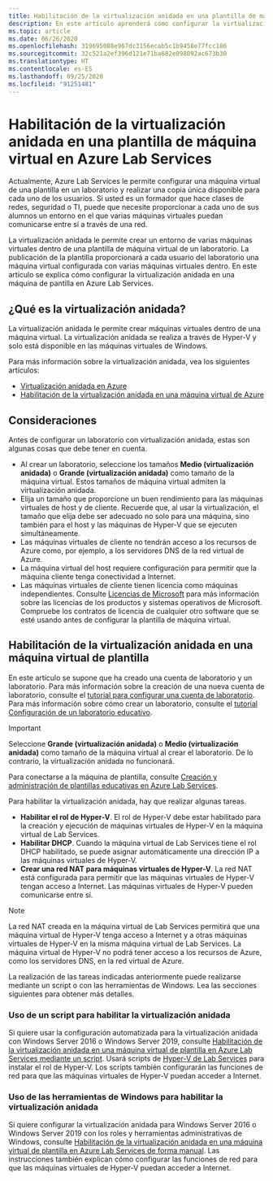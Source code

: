```yaml
---
title: Habilitación de la virtualización anidada en una plantilla de máquina virtual en Azure Lab Services | Microsoft Docs
description: En este artículo aprenderá cómo configurar la virtualización anidada en una máquina de plantilla en Azure Lab Services.
ms.topic: article
ms.date: 06/26/2020
ms.openlocfilehash: 319695088e967dc3156ecab5c1b9458e77fcc186
ms.sourcegitcommit: 32c521a2ef396d121e71ba682e098092ac673b30
ms.translationtype: HT
ms.contentlocale: es-ES
ms.lasthandoff: 09/25/2020
ms.locfileid: "91251481"
---
```

# <a name="enable-nested-virtualization-on-a-template-virtual-machine-in-azure-lab-services"></a>Habilitación de la virtualización anidada en una plantilla de máquina virtual en Azure Lab Services

Actualmente, Azure Lab Services le permite configurar una máquina virtual de una plantilla en un laboratorio y realizar una copia única disponible para cada uno de los usuarios. Si usted es un formador que hace clases de redes, seguridad o TI, puede que necesite proporcionar a cada uno de sus alumnos un entorno en el que varias máquinas virtuales puedan comunicarse entre sí a través de una red.

La virtualización anidada le permite crear un entorno de varias máquinas virtuales dentro de una plantilla de máquina virtual de un laboratorio. La publicación de la plantilla proporcionará a cada usuario del laboratorio una máquina virtual configurada con varias máquinas virtuales dentro.  En este artículo se explica cómo configurar la virtualización anidada en una máquina de pantilla en Azure Lab Services.

## <a name="what-is-nested-virtualization"></a>¿Qué es la virtualización anidada?

La virtualización anidada le permite crear máquinas virtuales dentro de una máquina virtual. La virtualización anidada se realiza a través de Hyper-V y solo está disponible en las máquinas virtuales de Windows.

Para más información sobre la virtualización anidada, vea los siguientes artículos:

- [Virtualización anidada en Azure](https://azure.microsoft.com/blog/nested-virtualization-in-azure/)
- [Habilitación de la virtualización anidada en una máquina virtual de Azure](../virtual-machines/windows/nested-virtualization.md)

## <a name="considerations"></a>Consideraciones

Antes de configurar un laboratorio con virtualización anidada, estas son algunas cosas que debe tener en cuenta.

- Al crear un laboratorio, seleccione los tamaños **Medio (virtualización anidada)** o **Grande (virtualización anidada)** como tamaño de la máquina virtual. Estos tamaños de máquina virtual admiten la virtualización anidada.
- Elija un tamaño que proporcione un buen rendimiento para las máquinas virtuales de host y de cliente.  Recuerde que, al usar la virtualización, el tamaño que elija debe ser adecuado no solo para una máquina, sino también para el host y las máquinas de Hyper-V que se ejecuten simultáneamente.
- Las máquinas virtuales de cliente no tendrán acceso a los recursos de Azure como, por ejemplo, a los servidores DNS de la red virtual de Azure.
- La máquina virtual del host requiere configuración para permitir que la máquina cliente tenga conectividad a Internet.
- Las máquinas virtuales de cliente tienen licencia como máquinas independientes. Consulte [Licencias de Microsoft](https://www.microsoft.com/licensing/default) para más información sobre las licencias de los productos y sistemas operativos de Microsoft. Compruebe los contratos de licencia de cualquier otro software que se esté usando antes de configurar la plantilla de máquina virtual.

## <a name="enable-nested-virtualization-on-a-template-vm"></a>Habilitación de la virtualización anidada en una máquina virtual de plantilla

En este artículo se supone que ha creado una cuenta de laboratorio y un laboratorio.  Para más información sobre la creación de una nueva cuenta de laboratorio, consulte el [tutorial para configurar una cuenta de laboratorio](tutorial-setup-lab-account.md). Para más información sobre cómo crear un laboratorio, consulte el [tutorial Configuración de un laboratorio educativo](tutorial-setup-classroom-lab.md).

>[!IMPORTANT]
>Seleccione **Grande (virtualización anidada)** o **Medio (virtualización anidada)** como tamaño de la máquina virtual al crear el laboratorio.  De lo contrario, la virtualización anidada no funcionará.  

Para conectarse a la máquina de plantilla, consulte [Creación y administración de plantillas educativas en Azure Lab Services](how-to-create-manage-template.md).

Para habilitar la virtualización anidada, hay que realizar algunas tareas.  

- **Habilitar el rol de Hyper-V**. El rol de Hyper-V debe estar habilitado para la creación y ejecución de máquinas virtuales de Hyper-V en la máquina virtual de Lab Services.
- **Habilitar DHCP**.  Cuando la máquina virtual de Lab Services tiene el rol DHCP habilitado, se puede asignar automáticamente una dirección IP a las máquinas virtuales de Hyper-V.
- **Crear una red NAT para máquinas virtuales de Hyper-V**.  La red NAT está configurada para permitir que las máquinas virtuales de Hyper-V tengan acceso a Internet.  Las máquinas virtuales de Hyper-V pueden comunicarse entre sí.

>[!NOTE]
>La red NAT creada en la máquina virtual de Lab Services permitirá que una máquina virtual de Hyper-V tenga acceso a Internet y a otras máquinas virtuales de Hyper-V en la misma máquina virtual de Lab Services.  La máquina virtual de Hyper-V no podrá tener acceso a los recursos de Azure, como los servidores DNS, en la red virtual de Azure.

La realización de las tareas indicadas anteriormente puede realizarse mediante un script o con las herramientas de Windows.  Lea las secciones siguientes para obtener más detalles.

### <a name="using-script-to-enable-nested-virtualization"></a>Uso de un script para habilitar la virtualización anidada

Si quiere usar la configuración automatizada para la virtualización anidada con Windows Server 2016 o Windows Server 2019, consulte [Habilitación de la virtualización anidada en una máquina virtual de plantilla en Azure Lab Services mediante un script](how-to-enable-nested-virtualization-template-vm-using-script.md). Usará scripts de [Hyper-V de Lab Services](https://github.com/Azure/azure-devtestlab/tree/master/samples/ClassroomLabs/Scripts/HyperV) para instalar el rol de Hyper-V.  Los scripts también configurarán las funciones de red para que las máquinas virtuales de Hyper-V puedan acceder a Internet.

### <a name="using-windows-tools-to-enable-nested-virtualization"></a>Uso de las herramientas de Windows para habilitar la virtualización anidada

Si quiere configurar la virtualización anidada para Windows Server 2016 o Windows Server 2019 con los roles y herramientas administrativas de Windows, consulte [Habilitación de la virtualización anidada en una máquina virtual de plantilla en Azure Lab Services de forma manual](how-to-enable-nested-virtualization-template-vm-ui.md).  Las instrucciones también explican cómo configurar las funciones de red para que las máquinas virtuales de Hyper-V puedan acceder a Internet.

